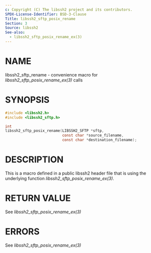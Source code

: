 ```yaml
---
c: Copyright (C) The libssh2 project and its contributors.
SPDX-License-Identifier: BSD-3-Clause
Title: libssh2_sftp_posix_rename
Section: 3
Source: libssh2
See-also:
  - libssh2_sftp_posix_rename_ex(3)
---
```


# NAME

libssh2_sftp_rename - convenience macro for *libssh2_sftp_posix_rename_ex(3)* calls

# SYNOPSIS

~~~c
#include <libssh2.h>
#include <libssh2_sftp.h>

int
libssh2_sftp_posix_rename(LIBSSH2_SFTP *sftp,
                          const char *source_filename,
                          const char *destination_filename);
~~~

# DESCRIPTION

This is a macro defined in a public libssh2 header file that is using the
underlying function *libssh2_sftp_posix_rename_ex(3)*.

# RETURN VALUE

See *libssh2_sftp_posix_rename_ex(3)*

# ERRORS

See *libssh2_sftp_posix_rename_ex(3)*
